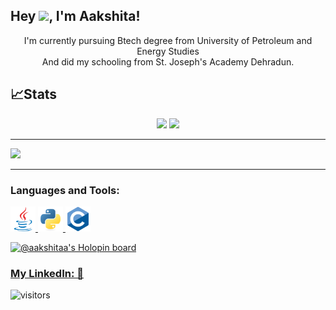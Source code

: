 ## Hey <img src="https://github.com/TheDudeThatCode/TheDudeThatCode/blob/master/Assets/Hi.gif" width="29">, I'm Aakshita!

<div align="center">
I'm currently pursuing Btech degree from University of Petroleum and Energy Studies <br> And did my schooling from St. Joseph's Academy Dehradun.
</div>


<!--
**aakshitaa/aakshitaa** is a ✨ _special_ ✨ repository because its `README.md` (this file) appears on your GitHub profile.

Here are some ideas to get you started:

- 🔭 I’m currently working on ...
- 🌱 I’m currently learning ...
- 👯 I’m looking to collaborate on ...
- 🤔 I’m looking for help with ...
- 💬 Ask me about ...
- 📫 How to reach me: ...
- 😄 Pronouns: ...
- ⚡ Fun fact: ...
-->

## 📈Stats
 
<div align="center">
<img src="https://github-readme-stats.vercel.app/api?username=aakshitaa&theme=cobalt&show_icons=true&count_private=true&size=small" width=350px>
<img src="https://github-readme-streak-stats.herokuapp.com/?user=aakshitaa6&theme=cobalt" width=350px>
</div>
<hr size="2">
<img src="https://activity-graph.herokuapp.com/graph?username=aakshitaa&theme=redical">

<hr size="2">
<!--
<p align="center">
  <img src="https://platane.github.io/snk/" alt="snake"></center>
</p>
<hr size="2">
-->
<h3 align="left">Languages and Tools:</h3>
<p align="left"> <a href="https://www.java.com" target="_blank" rel="noreferrer"> <img src="https://raw.githubusercontent.com/devicons/devicon/master/icons/java/java-original.svg" alt="java" width="40" height="40"/> <a href="https://www.python.org" target="_blank" rel="noreferrer"> <img src="https://raw.githubusercontent.com/devicons/devicon/master/icons/python/python-original.svg" alt="python" width="40" height="40"/> </a> <a href="https://www.cprogramming.com/" target="_blank" rel="noreferrer"> <img src="https://raw.githubusercontent.com/devicons/devicon/master/icons/c/c-original.svg" alt="c" width="40" height="40"/> </a> </p>

[![@aakshitaa's Holopin board](https://holopin.me/aakshitaa)](https://holopin.io/@aakshitaa)

### [My LinkedIn: 💬](https://www.linkedin.com/in/aakshita-singh-44794b227/) 
![visitors](https://visitor-badge.laobi.icu/badge?page_id=aakshitaa.aakshitaa)
